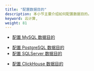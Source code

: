 ```yaml
---
title: "配置数据目的"
description: 本小节主要介绍如何配置数据目的。
keyword: 云计算,
weight: 81
---
```


<!-- 
---
title: "配置数据目的"
linkTitle: 配置数据目的
_build:
 render: false 
weight: 81
collapsible: true
---
-->

- [配置 MySQL 数据目的](/bigdata/dataomnis/manual/integration_job/cfg_sink/mysql)
<!-- - [配置 TiDB 数据目的](/bigdata/dataomnis/manual/integration_job/cfg_sink/tidb) -->
<!-- - [配置 Oracle 数据目的](/bigdata/dataomnis/manual/integration_job/cfg_sink/oracle) -->
- [配置 PostgreSQL 数据目的](/bigdata/dataomnis/manual/integration_job/cfg_sink/postgresql)
- [配置 SQLServer 数据目的](/bigdata/dataomnis/manual/integration_job/cfg_sink/sqlserver)
<!-- - [配置 DB2 数据目的](/bigdata/dataomnis/manual/integration_job/cfg_sink/db2) -->
- [配置 ClickHouse 数据目的](/bigdata/dataomnis/manual/integration_job/cfg_sink/clickhouse)
<!-- - [配置 MongoDB 数据目的](/bigdata/dataomnis/manual/integration_job/cfg_sink/mongodb)
- [配置 SAP HANA 数据目的](/bigdata/dataomnis/manual/integration_job/cfg_sink/saphana)
- [配置 ElasticSearch 数据目的](/bigdata/dataomnis/manual/integration_job/cfg_sink/elasticsearch)
- [配置 FTP 数据目的](/bigdata/dataomnis/manual/integration_job/cfg_sink/ftp)
- [配置 HDFS 数据目的](/bigdata/dataomnis/manual/integration_job/cfg_sink/hdfs)
- [配置 Redis 数据目的](/bigdata/dataomnis/manual/integration_job/cfg_sink/redis)
- [配置 Hive 数据目的](/bigdata/dataomnis/manual/integration_job/cfg_sink/hive)
- [配置 HBase 数据目的](/bigdata/dataomnis/manual/integration_job/cfg_sink/hbase)
- [配置 Kafka 数据目的](/bigdata/dataomnis/manual/integration_job/cfg_sink/kafka) -->

